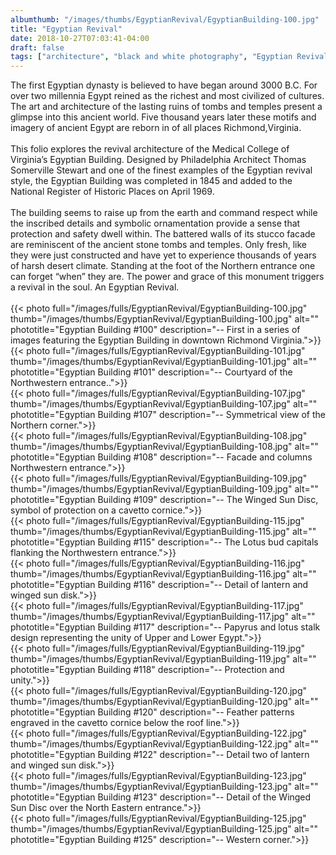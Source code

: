 ```yaml
---
albumthumb: "/images/thumbs/EgyptianRevival/EgyptianBuilding-100.jpg"
title: "Egyptian Revival"
date: 2018-10-27T07:03:41-04:00
draft: false
tags: ["architecture", "black and white photography", "Egyptian Revival"]
---
```

<div class="content">
The first Egyptian dynasty is believed to have began around 3000 B.C. For over two millennia Egypt reined as the richest and most civilized of cultures. The art and architecture of the lasting ruins of tombs and temples present a glimpse into this ancient world. Five thousand years later these motifs and imagery of ancient Egypt are reborn in of all places Richmond,Virginia. 
<br /><br />
This folio explores the revival architecture of the Medical College of Virginia’s Egyptian Building. Designed by Philadelphia Architect Thomas Somerville Stewart and one of the finest examples of the Egyptian revival style, the Egyptian Building was completed in 1845 and added to the National Register of Historic Places on April 1969.
<br /><br />
The building seems to raise up from the earth and command respect while the inscribed details and symbolic ornamentation provide a sense that protection and safety dwell within. The battered walls of its stucco facade are reminiscent of the ancient stone tombs and temples. Only fresh, like they were just constructed and have yet to experience thousands of years of harsh desert climate. Standing at the foot of the Northern entrance one can forget “when” they are. The power and grace of this monument triggers a revival in the soul. An Egyptian Revival.
</div>

<br />
{{< photo full="/images/fulls/EgyptianRevival/EgyptianBuilding-100.jpg" thumb="/images/thumbs/EgyptianRevival/EgyptianBuilding-100.jpg" alt="" phototitle="Egyptian Building #100" description="-- First in a series of images featuring the Egyptian Building in downtown Richmond Virginia.">}}


<br />
{{< photo full="/images/fulls/EgyptianRevival/EgyptianBuilding-101.jpg" thumb="/images/thumbs/EgyptianRevival/EgyptianBuilding-101.jpg" alt="" phototitle="Egyptian Building #101" description="-- Courtyard of the Northwestern entrance..">}}


<br />
{{< photo full="/images/fulls/EgyptianRevival/EgyptianBuilding-107.jpg" thumb="/images/thumbs/EgyptianRevival/EgyptianBuilding-107.jpg" alt="" phototitle="Egyptian Building #107" description="-- Symmetrical view of the Northern corner.">}}


<br />
{{< photo full="/images/fulls/EgyptianRevival/EgyptianBuilding-108.jpg" thumb="/images/thumbs/EgyptianRevival/EgyptianBuilding-108.jpg" alt="" phototitle="Egyptian Building #108" description="-- Facade and columns Northwestern entrance.">}}


<br />
{{< photo full="/images/fulls/EgyptianRevival/EgyptianBuilding-109.jpg" thumb="/images/thumbs/EgyptianRevival/EgyptianBuilding-109.jpg" alt="" phototitle="Egyptian Building #109" description="-- The Winged Sun Disc, symbol of protection on a cavetto cornice.">}}


<br />
{{< photo full="/images/fulls/EgyptianRevival/EgyptianBuilding-115.jpg" thumb="/images/thumbs/EgyptianRevival/EgyptianBuilding-115.jpg" alt="" phototitle="Egyptian Building #115" description="-- The Lotus bud capitals flanking  the Northwestern entrance.">}}


<br />
{{< photo full="/images/fulls/EgyptianRevival/EgyptianBuilding-116.jpg" thumb="/images/thumbs/EgyptianRevival/EgyptianBuilding-116.jpg" alt="" phototitle="Egyptian Building #116" description="-- Detail of lantern and winged sun disk.">}}


<br />
{{< photo full="/images/fulls/EgyptianRevival/EgyptianBuilding-117.jpg" thumb="/images/thumbs/EgyptianRevival/EgyptianBuilding-117.jpg" alt="" phototitle="Egyptian Building #117" description="-- Papyrus and lotus stalk design representing the unity of Upper and Lower Egypt.">}}


<br />
{{< photo full="/images/fulls/EgyptianRevival/EgyptianBuilding-119.jpg" thumb="/images/thumbs/EgyptianRevival/EgyptianBuilding-119.jpg" alt="" phototitle="Egyptian Building #118" description="-- Protection and unity.">}}


<br />
{{< photo full="/images/fulls/EgyptianRevival/EgyptianBuilding-120.jpg" thumb="/images/thumbs/EgyptianRevival/EgyptianBuilding-120.jpg" alt="" phototitle="Egyptian Building #120" description="-- Feather patterns engraved in the cavetto cornice below the roof line.">}}


<br />
{{< photo full="/images/fulls/EgyptianRevival/EgyptianBuilding-122.jpg" thumb="/images/thumbs/EgyptianRevival/EgyptianBuilding-122.jpg" alt="" phototitle="Egyptian Building #122" description="-- Detail two of lantern and winged sun disk.">}}


<br />
{{< photo full="/images/fulls/EgyptianRevival/EgyptianBuilding-123.jpg" thumb="/images/thumbs/EgyptianRevival/EgyptianBuilding-123.jpg" alt="" phototitle="Egyptian Building #123" description="-- Detail of the Winged Sun Disc over the North Eastern entrance.">}}


<br />
{{< photo full="/images/fulls/EgyptianRevival/EgyptianBuilding-125.jpg" thumb="/images/thumbs/EgyptianRevival/EgyptianBuilding-125.jpg" alt="" phototitle="Egyptian Building #125" description="-- Western corner.">}}

